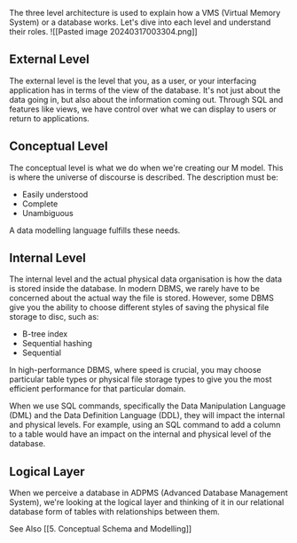 The three level architecture is used to explain how a VMS (Virtual Memory System) or a database works. Let's dive into each level and understand their roles.
![[Pasted image 20240317003304.png]]

## External Level

The external level is the level that you, as a user, or your interfacing application has in terms of the view of the database. It's not just about the data going in, but also about the information coming out. Through SQL and features like views, we have control over what we can display to users or return to applications.

## Conceptual Level

The conceptual level is what we do when we're creating our M model. This is where the universe of discourse is described. The description must be:

- Easily understood
- Complete
- Unambiguous

A data modelling language fulfills these needs.

## Internal Level

The internal level and the actual physical data organisation is how the data is stored inside the database. In modern DBMS, we rarely have to be concerned about the actual way the file is stored. However, some DBMS give you the ability to choose different styles of saving the physical file storage to disc, such as:

- B-tree index
- Sequential hashing
- Sequential

In high-performance DBMS, where speed is crucial, you may choose particular table types or physical file storage types to give you the most efficient performance for that particular domain.

When we use SQL commands, specifically the Data Manipulation Language (DML) and the Data Definition Language (DDL), they will impact the internal and physical levels. For example, using an SQL command to add a column to a table would have an impact on the internal and physical level of the database.

## Logical Layer

When we perceive a database in ADPMS (Advanced Database Management System), we're looking at the logical layer and thinking of it in our relational database form of tables with relationships between them.

See Also
[[5. Conceptual Schema and Modelling]]